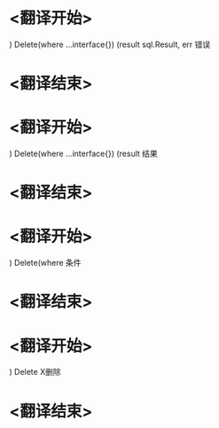 
# <翻译开始>
) Delete(where ...interface{}) (result sql.Result, err
错误
# <翻译结束>

# <翻译开始>
) Delete(where ...interface{}) (result
结果
# <翻译结束>

# <翻译开始>
) Delete(where
条件
# <翻译结束>

# <翻译开始>
) Delete
X删除
# <翻译结束>
